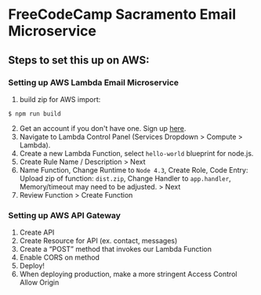 # FreeCodeCamp Sacramento Email Microservice

## Steps to set this up on AWS:

### Setting up AWS Lambda Email Microservice
1. build zip for AWS import: 
```
$ npm run build
```
2. Get an account if you don't have one. Sign up [here](https://aws.amazon.com/).
3. Navigate to Lambda Control Panel (Services Dropdown > Compute > Lambda).
4. Create a new Lambda Function, select `hello-world` blueprint for node.js.
5. Create Rule Name / Description > Next
6. Name Function, Change Runtime to `Node 4.3`, Create Role, Code Entry: Upload zip of function: `dist.zip`, Change Handler to `app.handler`, Memory/timeout may need to be adjusted. > Next
7. Review Function > Create Function 

### Setting up AWS API Gateway
1. Create API
2. Create Resource for API (ex. contact, messages)
3. Create a “POST” method that invokes our Lambda Function
4. Enable CORS on method
5. Deploy!
6. When deploying production, make a more stringent Access Control Allow Origin